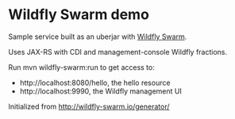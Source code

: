 # Wildfly Swarm demo
Sample service built as an uberjar with [Wildfly Swarm](http://wildfly-swarm.io/).

Uses JAX-RS with CDI and management-console Wildfly fractions.

Run mvn wildfly-swarm:run to get access to:
* http://localhost:8080/hello, the hello resource
* http://localhost:9990, the Wildfly management UI

Initialized from http://wildfly-swarm.io/generator/
